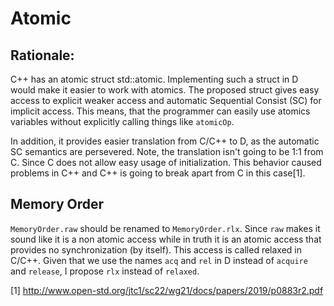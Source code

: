 # Atomic

## Rationale:

C++ has an atomic struct std::atomic<T>.
Implementing such a struct in D would make it easier to work with atomics.
The proposed struct gives easy access to explicit weaker access and automatic Sequential Consist (SC) for implicit access.
This means, that the programmer can easily use atomics variables without explicitly calling things like `atomicOp`.

In addition, it provides easier translation from C/C++ to D, as the automatic SC semantics are persevered.
Note, the translation isn't going to be 1:1 from C.
Since C does not allow easy usage of initialization. 
This behavior caused problems in C++ and C++ is going to break apart from C in this case[1].


## Memory Order
`MemoryOrder.raw` should be renamed to `MemoryOrder.rlx`. 
Since `raw` makes it sound like it is a non atomic access while in truth it is an atomic access that provides no synchronization (by itself). 
This access is called relaxed in C/C++.
Given that we use the names `acq` and `rel` in D instead of `acquire` and `release`, I propose `rlx` instead of `relaxed`.


[1] http://www.open-std.org/jtc1/sc22/wg21/docs/papers/2019/p0883r2.pdf
